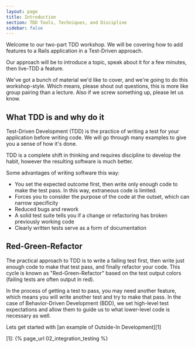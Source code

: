 ```yaml
---
layout: page
title: Introduction
section: TDD Tools, Techniques, and Discipline
sidebar: false
---
```


Welcome to our two-part TDD workshop. We will be covering how to add features to
a Rails application in a Test-Driven approach.

Our approach will be to introduce a topic, speak about it for a few minutes,
then live-TDD a feature.

We've got a bunch of material we'd like to cover, and we're going to do this
workshop-style. Which means, please shout out questions, this is more like
group pairing than a lecture. Also if we screw something up, please let us know.

## What TDD is and why do it

Test-Driven Development (TDD) is the practice of writing a test for your
application before writing code. We will go through many examples to give you
a sense of how it's done.

TDD is a complete shift in thinking and requires discipline to develop the
habit, however the resulting software is much better.

Some advantages of writing software this way:

* You set the expected outcome first, then write only enough code to make the
  test pass. In this way, extraneous code is limited. 
* Forces you to consider the purpose of the code at the outset, which can narrow
  specificity 
* Reduced bugs and rework 
* A solid test suite tells you if a change or refactoring has broken previously
  working code 
* Clearly written tests serve as a form of documentation 

## Red-Green-Refactor

The practical approach to TDD is to write a failing test first, then write just
enough code to make that test pass, and finally refactor your code. This cycle
is known as "Red-Green-Refactor" based on the test output colors (failing tests
are often output in red).

In the process of getting a test to pass, you may need another feature, which
means you will write another test and try to make that pass. In the case of
Behavior-Driven Development (BDD), we set high-level test expectations and allow
them to guide us to what lower-level code is necessary as well.

Lets get started with [an example of Outside-In Development][1]

[1]: {% page_url 02_integration_testing %}
